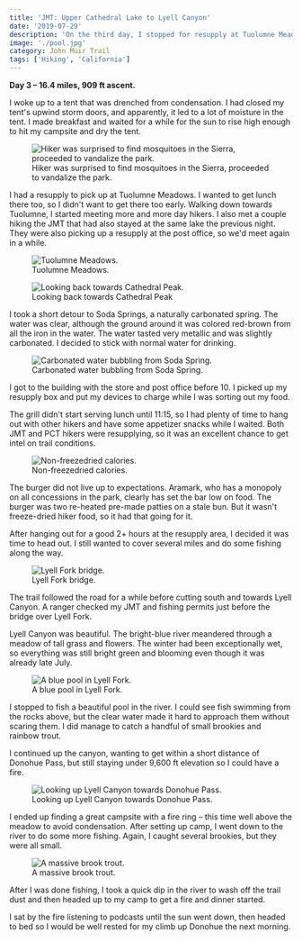 ```yaml
---
title: 'JMT: Upper Cathedral Lake to Lyell Canyon'
date: '2019-07-29'
description: 'On the third day, I stopped for resupply at Tuolumne Meadows and camped in the beautiful Lyell Canyon.'
image: './pool.jpg'
category: John Muir Trail
tags: ['Hiking', 'California']
---
```


**Day 3 – 16.4 miles, 909 ft ascent.**

I woke up to a tent that was drenched from condensation. I had closed my tent's upwind storm doors, and apparently, it led to a lot of moisture in the tent. I made breakfast and waited for a while for the sun to rise high enough to hit my campsite and dry the tent.

<figure>
 <img src="mosquito-lake.jpg" alt="Hiker was surprised to find mosquitoes in the Sierra, proceeded to vandalize the park.">
 <figcaption>Hiker was surprised to find mosquitoes in the Sierra, proceeded to vandalize the park.</figcaption>
</figure>

I had a resupply to pick up at Tuolumne Meadows. I wanted to get lunch there too, so I didn't want to get there too early. Walking down towards Tuolumne, I started meeting more and more day hikers. I also met a couple hiking the JMT that had also stayed at the same lake the previous night. They were also picking up a resupply at the post office, so we'd meet again in a while.

<figure>
 <img src="tuolumne-meadows.jpg" alt="Tuolumne Meadows.">
 <figcaption>Tuolumne Meadows.</figcaption>
</figure>

<figure class="full-width">
 <img src="looking-back.jpg" alt="Looking back towards Cathedral Peak.">
 <figcaption>Looking back towards Cathedral Peak</figcaption>
</figure>

I took a short detour to Soda Springs, a naturally carbonated spring. The water was clear, although the ground around it was colored red-brown from all the iron in the water. The water tasted very metallic and was slightly carbonated. I decided to stick with normal water for drinking.

<figure>
 <img src="soda-springs.jpg" alt="Carbonated water bubbling from Soda Spring.">
 <figcaption>Carbonated water bubbling from Soda Spring.</figcaption>
</figure>

I got to the building with the store and post office before 10. I picked up my resupply box and put my devices
to charge while I was sorting out my food.

The grill didn't start serving lunch until 11:15, so I had plenty of time to hang out with other hikers and have some appetizer snacks while I waited. Both JMT and PCT hikers were resupplying, so it was an excellent chance to get intel on trail conditions.

<figure>
 <img src="hamburger.jpg" alt="Non-freezedried calories.">
 <figcaption>Non-freezedried calories.</figcaption>
</figure>

The burger did not live up to expectations. Aramark, who has a monopoly on all concessions in the park, clearly has set the bar low on food. The burger was two re-heated pre-made patties on a stale bun. But it wasn't freeze-dried hiker food, so it had that going for it.

After hanging out for a good 2+ hours at the resupply area, I decided it was time to head out. I still wanted to cover several miles and do some fishing along the way.

<figure>
 <img src="lyell-fork-bridge.jpg" alt="Lyell Fork bridge.">
 <figcaption>Lyell Fork bridge.</figcaption>
</figure>

The trail followed the road for a while before cutting south and towards Lyell Canyon. A ranger checked my JMT and fishing permits just before the bridge over Lyell Fork.

Lyell Canyon was beautiful. The bright-blue river meandered through a meadow of tall grass and flowers. The winter had been exceptionally wet, so everything was still bright green and blooming even though it was already late July.

<figure class="full-width">
 <img src="pool.jpg" alt="A blue pool in Lyell Fork.">
 <figcaption>A blue pool in Lyell Fork.</figcaption>
</figure>

I stopped to fish a beautiful pool in the river. I could see fish swimming from the rocks above, but the clear water made it hard to approach them without scaring them. I did manage to catch a handful of small brookies and rainbow trout.

I continued up the canyon, wanting to get within a short distance of Donohue Pass, but still staying under 9,600 ft elevation so I could have a fire.

<figure>
 <img src="lyell-canyon.jpg" alt="Looking up Lyell Canyon towards Donohue Pass.">
 <figcaption>Looking up Lyell Canyon towards Donohue Pass.</figcaption>
</figure>

I ended up finding a great campsite with a fire ring – this time well above the meadow to avoid condensation. After setting up camp, I went down to the river to do some more fishing. Again, I caught several brookies, but they were all small.

<figure>
 <img src="brookie.jpg" alt="A massive brook trout.">
 <figcaption>A massive brook trout.</figcaption>
</figure>

After I was done fishing, I took a quick dip in the river to wash off the trail dust and then headed up to my camp to get a fire and dinner started.

I sat by the fire listening to podcasts until the sun went down, then headed to bed so I would be well rested for my climb up Donohue the next morning.

